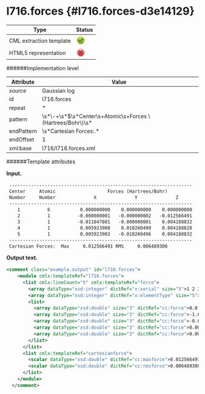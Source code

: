 # l716.forces {#l716.forces-d3e14129}


| Type                                                                                                                                                | Status                                                                                                                                              |
|----|----|
| CML extraction template                                                                                                                             | ![](/imgs/Total.png)                                                                                                                                |
| HTML5 representation                                                                                                                                | ![](/imgs/None.png)                                                                                                                                 |

######Implementation level

| Attribute                                                                                                                                           | Value                                                                                                                                               |
|----|----|
| *source*                                                                                                                                            | Gaussian log                                                                                                                                        |
| id                                                                                                                                                  | l716.forces                                                                                                                                         |
| repeat                                                                                                                                              | \*                                                                                                                                                  |
| pattern                                                                                                                                             | \\s\*\\-+\\s\*\$\\s\*Center\\s+Atomic\\s+Forces \\(Hartrees/Bohr\\)\\s\*                                                                            |
| endPattern                                                                                                                                          | \\s\*Cartesian Forces:.\*                                                                                                                           |
| endOffset                                                                                                                                           | 1                                                                                                                                                   |
| xml:base                                                                                                                                            | l716/l716.forces.xml                                                                                                                                |

######Template attributes

**Input.**

     -------------------------------------------------------------------
     Center     Atomic                   Forces (Hartrees/Bohr)
     Number     Number              X              Y              Z
     -------------------------------------------------------------------
        1          6           0.000000000    0.000000000    0.000000000
        2          1          -0.000000001   -0.000000002   -0.012566491
        3          1          -0.011847801   -0.000000001    0.004188832
        4          1           0.005923900    0.010260499    0.004188828
        5          1           0.005923903   -0.010260496    0.004188832
     -------------------------------------------------------------------
     Cartesian Forces:  Max     0.012566491 RMS     0.006489308
      

**Output text.**

```xml
<comment class="example.output" id="l716.forces">
    <module cmlx:templateRef="l716.forces">
      <list cmlx:lineCount="5" cmlx:templateRef="force">
        <array dataType="xsd:integer" dictRef="x:serial" size="5">1 2 3 4 5</array>
        <array dataType="xsd:integer" dictRef="x:elementType" size="5">6 1 1 1 1</array>
        <list>
          <array dataType="xsd:double" size="3" dictRef="cc:force">0.0 0.0 0.0</array>
          <array dataType="xsd:double" size="3" dictRef="cc:force">-1.0E-9 -2.0E-9 -0.012566491</array>
          <array dataType="xsd:double" size="3" dictRef="cc:force">-0.011847801 -1.0E-9 0.004188832</array>
          <array dataType="xsd:double" size="3" dictRef="cc:force">0.0059239 0.010260499 0.004188828</array>
          <array dataType="xsd:double" size="3" dictRef="cc:force">0.005923903 -0.010260496 0.004188832</array>
        </list>
      </list>
      <list cmlx:templateRef="cartesianforce">
        <scalar dataType="xsd:double" dictRef="cc:maxforce">0.012566491</scalar>
        <scalar dataType="xsd:double" dictRef="cc:rmsforce">0.006489308</scalar>
      </list>
    </module>
  </comment>
```
